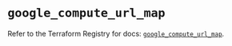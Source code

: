 # `google_compute_url_map`

Refer to the Terraform Registry for docs: [`google_compute_url_map`](https://registry.terraform.io/providers/hashicorp/google/6.50.0/docs/resources/compute_url_map).
